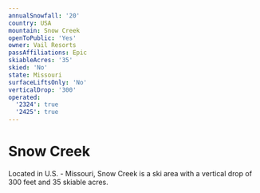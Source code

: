 ```yaml
---
annualSnowfall: '20'
country: USA
mountain: Snow Creek
openToPublic: 'Yes'
owner: Vail Resorts
passAffiliations: Epic
skiableAcres: '35'
skied: 'No'
state: Missouri
surfaceLiftsOnly: 'No'
verticalDrop: '300'
operated:
  '2324': true
  '2425': true
---
```



# Snow Creek

Located in U.S. - Missouri, Snow Creek is a ski area with a vertical drop of 300 feet and 35 skiable acres.
